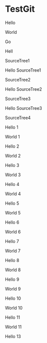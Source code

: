# TestGit

Hello

World

Go

Hell

SourceTree1

Hello SourceTree1

SourceTree2

Hello SourceTree2

SourceTree3

Hello SourceTree3

SourceTree4

Hello 1

World 1

Hello 2

World 2

Hello 3

World 3

Hello 4

World 4

Hello 5

World 5

Hello 6

World 6

Hello 7

World 7

Hello 8

World 8

Hello 9

World 9

Hello 10

World 10

Hello 11

World 11

Hello 13
